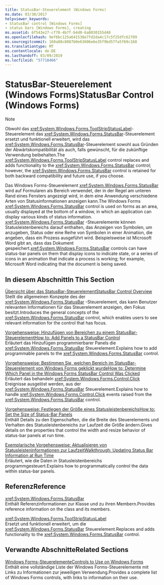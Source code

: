 ```yaml
---
title: StatusBar-Steuerelement (Windows Forms)
ms.date: 03/30/2017
helpviewer_keywords:
- StatusBar control [Windows Forms]
- status bars [Windows Forms], creating
ms.assetid: 6f543e27-cf78-4b7f-b4d0-6a8030155d48
ms.openlocfilehash: 9ef6bc125a641538e7fd2da4c17c5f25dfc62709
ms.sourcegitcommit: 160a88c8087b0e63606e6e35f9bd57fa5f69c168
ms.translationtype: MT
ms.contentlocale: de-DE
ms.lasthandoff: 03/09/2019
ms.locfileid: "57718466"
---
```

# <a name="statusbar-control-windows-forms"></a><span data-ttu-id="6c1c6-102">StatusBar-Steuerelement (Windows Forms)</span><span class="sxs-lookup"><span data-stu-id="6c1c6-102">StatusBar Control (Windows Forms)</span></span>
> [!NOTE]
>  <span data-ttu-id="6c1c6-103">Obwohl das <xref:System.Windows.Forms.ToolStripStatusLabel>-Steuerelement das <xref:System.Windows.Forms.StatusBar>-Steuerelement ersetzt und funktionell erweitert, wird das <xref:System.Windows.Forms.StatusBar>-Steuerelement sowohl aus Gründen der Abwärtskompatibilität als auch, falls gewünscht, für die zukünftige Verwendung beibehalten.</span><span class="sxs-lookup"><span data-stu-id="6c1c6-103">The <xref:System.Windows.Forms.ToolStripStatusLabel> control replaces and adds functionality to the <xref:System.Windows.Forms.StatusBar> control; however, the <xref:System.Windows.Forms.StatusBar> control is retained for both backward compatibility and future use, if you choose.</span></span>  
  
 <span data-ttu-id="6c1c6-104">Das Windows Forms-Steuerelement <xref:System.Windows.Forms.StatusBar> wird auf Formularen als Bereich verwendet, der in der Regel am unteren Rand eines Fensters angezeigt wird, in dem eine Anwendung verschiedene Arten von Statusinformationen anzeigen kann.</span><span class="sxs-lookup"><span data-stu-id="6c1c6-104">The Windows Forms <xref:System.Windows.Forms.StatusBar> control is used on forms as an area, usually displayed at the bottom of a window, in which an application can display various kinds of status information.</span></span> <span data-ttu-id="6c1c6-105"><xref:System.Windows.Forms.StatusBar> -Steuerelemente können Statusleistenbereichs darauf enthalten, das Anzeigen von Symbolen, um anzugeben, Status oder eine Reihe von Symbolen in einer Animation, die angeben, dass ein Prozess ausgeführt wird. Beispielsweise ist Microsoft Word gibt an, dass das Dokument gespeichert.</span><span class="sxs-lookup"><span data-stu-id="6c1c6-105"><xref:System.Windows.Forms.StatusBar> controls can have status-bar panels on them that display icons to indicate state, or a series of icons in an animation that indicate a process is working; for example, Microsoft Word indicating that the document is being saved.</span></span>  
  
## <a name="in-this-section"></a><span data-ttu-id="6c1c6-106">In diesem Abschnitt</span><span class="sxs-lookup"><span data-stu-id="6c1c6-106">In This Section</span></span>  
 [<span data-ttu-id="6c1c6-107">Übersicht über das StatusBar-Steuerelement</span><span class="sxs-lookup"><span data-stu-id="6c1c6-107">StatusBar Control Overview</span></span>](statusbar-control-overview-windows-forms.md)  
 <span data-ttu-id="6c1c6-108">Stellt die allgemeinen Konzepte des der <xref:System.Windows.Forms.StatusBar> -Steuerelement, das kann Benutzer relevanten Informationen für das Steuerelement anzeigen, den Fokus besitzt.</span><span class="sxs-lookup"><span data-stu-id="6c1c6-108">Introduces the general concepts of the <xref:System.Windows.Forms.StatusBar> control, which enables users to see relevant information for the control that has focus.</span></span>  
  
 [<span data-ttu-id="6c1c6-109">Vorgehensweise: Hinzufügen von Bereichen zu einem StatusBar-Steuerelement</span><span class="sxs-lookup"><span data-stu-id="6c1c6-109">How to: Add Panels to a StatusBar Control</span></span>](how-to-add-panels-to-a-statusbar-control.md)  
 <span data-ttu-id="6c1c6-110">Erläutert das Hinzufügen programmierbarer Panels die <xref:System.Windows.Forms.StatusBar> Steuerelement.</span><span class="sxs-lookup"><span data-stu-id="6c1c6-110">Explains how to add programmable panels to the <xref:System.Windows.Forms.StatusBar> control.</span></span>  
  
 [<span data-ttu-id="6c1c6-111">Vorgehensweise: Bestimmen Sie, welchen Bereich im StatusBar-Steuerelement von Windows Forms geklickt wurde</span><span class="sxs-lookup"><span data-stu-id="6c1c6-111">How to: Determine Which Panel in the Windows Forms StatusBar Control Was Clicked</span></span>](determine-which-panel-wf-statusbar-control-was-clicked.md)  
 <span data-ttu-id="6c1c6-112">Erläutert das behandeln <xref:System.Windows.Forms.Control.Click> Ereignisse ausgelöst werden, aus der <xref:System.Windows.Forms.StatusBar> Steuerelement.</span><span class="sxs-lookup"><span data-stu-id="6c1c6-112">Explains how to handle <xref:System.Windows.Forms.Control.Click> events raised from the <xref:System.Windows.Forms.StatusBar> control.</span></span>  
  
 [<span data-ttu-id="6c1c6-113">Vorgehensweise: Festlegen der Größe eines Statusleistenbereichs</span><span class="sxs-lookup"><span data-stu-id="6c1c6-113">How to: Set the Size of Status-Bar Panels</span></span>](how-to-set-the-size-of-status-bar-panels.md)  
 <span data-ttu-id="6c1c6-114">Enthält Details zu den Eigenschaften, die die Breite des Steuerelements und Verhalten des Statusleistenbereichs zur Laufzeit die Größe ändern.</span><span class="sxs-lookup"><span data-stu-id="6c1c6-114">Gives details on the properties that control the width and resize behavior of status-bar panels at run time.</span></span>  
  
 [<span data-ttu-id="6c1c6-115">Exemplarische Vorgehensweise: Aktualisieren von Statusleisteninformationen zur Laufzeit</span><span class="sxs-lookup"><span data-stu-id="6c1c6-115">Walkthrough: Updating Status Bar Information at Run Time</span></span>](walkthrough-updating-status-bar-information-at-run-time.md)  
 <span data-ttu-id="6c1c6-116">Erläutert, wie die Daten in Statusleistenbereichs programmgesteuert.</span><span class="sxs-lookup"><span data-stu-id="6c1c6-116">Explains how to programmatically control the data within status-bar panels.</span></span>  
  
## <a name="reference"></a><span data-ttu-id="6c1c6-117">Referenz</span><span class="sxs-lookup"><span data-stu-id="6c1c6-117">Reference</span></span>  
 <xref:System.Windows.Forms.StatusBar>  
 <span data-ttu-id="6c1c6-118">Enthält Referenzinformationen zur Klasse und zu ihren Membern.</span><span class="sxs-lookup"><span data-stu-id="6c1c6-118">Provides reference information on the class and its members.</span></span>  
  
 <xref:System.Windows.Forms.ToolStripStatusLabel>  
 <span data-ttu-id="6c1c6-119">Ersetzt und funktionell erweitert, um die <xref:System.Windows.Forms.StatusBar> Steuerelement.</span><span class="sxs-lookup"><span data-stu-id="6c1c6-119">Replaces and adds functionality to the <xref:System.Windows.Forms.StatusBar> control.</span></span>  
  
## <a name="related-sections"></a><span data-ttu-id="6c1c6-120">Verwandte Abschnitte</span><span class="sxs-lookup"><span data-stu-id="6c1c6-120">Related Sections</span></span>  
 [<span data-ttu-id="6c1c6-121">Windows Forms-Steuerelemente</span><span class="sxs-lookup"><span data-stu-id="6c1c6-121">Controls to Use on Windows Forms</span></span>](controls-to-use-on-windows-forms.md)  
 <span data-ttu-id="6c1c6-122">Enthält eine vollständige Liste der Windows Forms-Steuerelemente mit Links zu Informationen zur jeweiligen Verwendung.</span><span class="sxs-lookup"><span data-stu-id="6c1c6-122">Provides a complete list of Windows Forms controls, with links to information on their use.</span></span>

